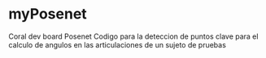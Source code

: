 # myPosenet
Coral dev board Posenet
Codigo para la deteccion de puntos clave para el calculo de angulos en las articulaciones de un sujeto de pruebas

